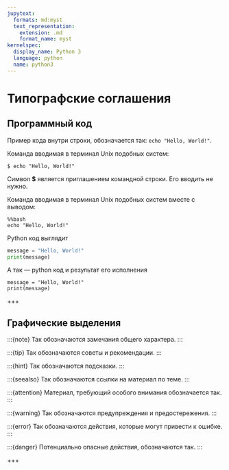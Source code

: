 ```yaml
---
jupytext:
  formats: md:myst
  text_representation:
    extension: .md
    format_name: myst
kernelspec:
  display_name: Python 3
  language: python
  name: python3
---
```


# Типографские соглашения

## Программный код

Пример кода внутри строки, обозначается так: `echo "Hello, World!"`.

Команда вводимая в терминал Unix подобных систем:
```console
$ echo "Hello, World!"
```
Символ **$** является приглашением командной строки. Его вводить не нужно.

<!--
Команда вводимая в командной строке Windows:
```console
c:\> echo "Hello, World!"
```
Символы **c:\\>** являются приглашением командной строки. Их вводить не нужно.
-->

Команда вводимая в терминал Unix подобных систем вместе с выводом:
```{code-cell} python
%%bash
echo "Hello, World!"
```

Python код выглядит
```python
message = "Hello, World!"
print(message)
```

А так — python код и результат его исполнения
```{code-cell} python
message = "Hello, World!"
print(message)
```

+++

## Графические выделения

<!--
:::{admonition} This is a title
:class: note
:class: warning
:class: tip
:class: caution
:class: attention
:class: danger
:class: error
:class: hint
:class: important
:class: seealso
An example of an admonition with a title.
:::
-->

:::{note}
Так обозначаются замечания общего характера.
:::

:::{tip}
Так обозначаются советы и рекомендации.
:::

:::{hint}
Так обозначаются подсказки.
:::

:::{seealso}
Так обозначаются ссылки на материал по теме.
:::

:::{attention}
Материал, требующий особого внимания обозначается так.
:::

:::{warning}
Так обозначаются предупреждения и предостережения.
:::

:::{error}
Так обозначаются действия, которые могут привести к ошибке.
:::

:::{danger}
Потенциально опасные действия, обозначаются так.
:::

+++
